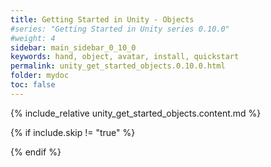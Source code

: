 ```yaml
---
title: Getting Started in Unity - Objects
#series: "Getting Started in Unity series 0.10.0"
#weight: 4
sidebar: main_sidebar_0_10_0
keywords: hand, object, avatar, install, quickstart
permalink: unity_get_started_objects.0.10.0.html
folder: mydoc
toc: false
---
```


{% include_relative unity_get_started_objects.content.md %}

{% if include.skip != "true" %}
<!--{% include custom/series_acme_next.html %}-->
{% endif %}